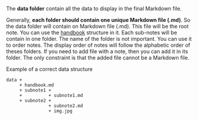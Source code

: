<note id="datastructure" title="Data folder structure">

<headline/>
<content>
	
The **data folder** contain all the data to display in the final Markdown file.

Generally, **each folder should contain one unique Markdown file (.md)**.
So the data folder will contain on Markdown file (.md). This file will be the root note. You can use the [handbook](#note-type) structure in it.
Each sub-notes will be contain in one folder. The name of the folder is not important. You can use it to order notes. The display order of notes will follow the alphabetic order of theses folders.
If you need to add file with a note, then you can add it in its folder. The only constraint is that the added file cannot be a Markdown file.

Example of a correct data structure
```
data +
     + handbook.md
     + subnote1 +
     +			+ subnote1.md
	 + subnote2 +
	            + subnote2.md
	            + img.jpg
```

</content>
<subcontent/>
<contentList/>

</note>

